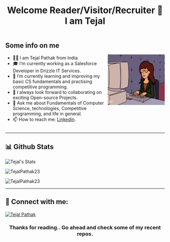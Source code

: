 <!-- ### Hi there 👋 -->

<h1 align="center"> Welcome Reader/Visitor/Recruiter 👋 I am Tejal</h1>

<!-- Container for text and image -->
<div style="display: flex; justify-content: space-between; align-items: center;">
  <div style="flex: 1;">
    <h2>Some info on me</h2>
    <ul>
      <li>👩‍💻 I am Tejal Pathak from India.</li>
      <li>🎓 I’m currently working as a Salesforce Developer in Drizzle IT Services.</li>
      <li>🌱 I’m currently learning and improving my basic CS fundamentals and practising competitive programming.</li>
      <li>🤝 I always look forward to collaborating on exciting Open-source Projects.</li>
      <li>💬 Ask me about Fundamentals of Computer Science, technologies, Competitive programming, and life in general.</li>
      <li>📫 How to reach me: <a href="https://www.linkedin.com/in/tejal-pathak-666b4a324/">Linkedin</a>.</li>
    </ul>
  </div>
  <div style="flex-shrink: 0;">
    <img src="https://github.com/TejalPathak23/TejalPathak23/blob/main/coding.gif" width="180" height="160" alt="Coding GIF">
  </div>
</div>

---

## 📊 Github Stats
<p align="left">
  <img src="https://github-readme-stats.vercel.app/api?username=TejalPathak23&count_private=true&hide=stars&show_icons=true&theme=cobalt&include_all_commits=true" alt="Tejal's Stats" /> 
</p>
<p align="left">
  <img src="https://github-readme-streak-stats.herokuapp.com/?user=TejalPathak23&theme=cobalt" alt="TejalPathak23" />
</p>
<p align="left">
  <img src="https://github-readme-stats.vercel.app/api/top-langs/?username=TejalPathak23&layout=compact&show_icons=true&theme=cobalt" alt="TejalPathak23" />
</p>

---

## 🔗 Connect with me:
<p align="left">
  <a href="https://www.linkedin.com/in/tejal-pathak-666b4a324/" target="_blank">
    <img align="center" src="https://raw.githubusercontent.com/rahuldkjain/github-profile-readme-generator/master/src/images/icons/Social/linked-in-alt.svg" alt="Tejal Pathak" height="30" width="40" />
  </a>
</p>

<h3 align="center"> Thanks for reading.. Go ahead and check some of my recent repos. </h3>
